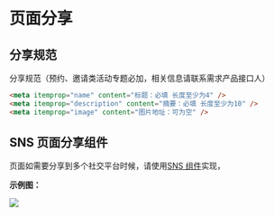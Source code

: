 # 页面分享

## 分享规范

分享规范（预约、邀请类活动专题必加，相关信息请联系需求产品接口人）

```html
<meta itemprop="name" content="标题：必填 长度至少为4" />
<meta itemprop="description" content="摘要：必填 长度至少为10" />
<meta itemprop="image" content="图片地址：可为空" />
```

## SNS 页面分享组件

页面如需要分享到多个社交平台时候，请使用[SNS 组件](https://tgideas.qq.com/doc/frontend/component/pc/sns.html)实现，

**示例图：**

![](https://ossweb-img.qq.com/upload/webplat/info/jtlq/20180523/76462828998367.jpg)
